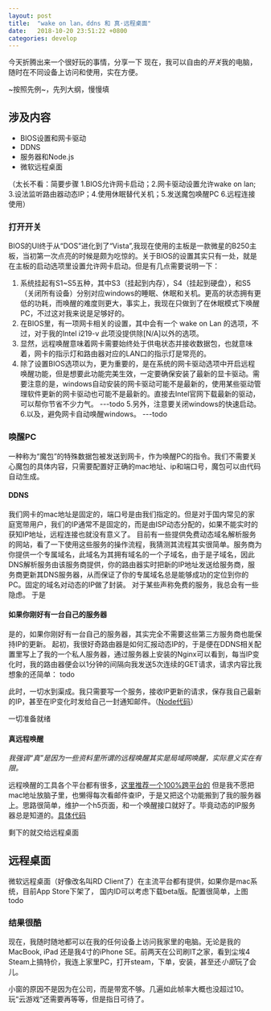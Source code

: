 ```yaml
---
layout: post
title:  "wake on lan，ddns 和 真·远程桌面"
date:   2018-10-20 23:51:22 +0800
categories: develop
---
```


今天折腾出来一个很好玩的事情，分享一下
现在，我可以自由的*开关*我的电脑，随时在不同设备上访问和使用，实在方便。

~按照先例~，先列大纲，慢慢填

## 涉及内容

* BIOS设置和网卡驱动
* DDNS
* 服务器和Node.js
* 微软远程桌面

（太长不看：简要步骤 1.BIOS允许网卡启动；2.网卡驱动设置允许wake on lan; 3.设法监听路由器动态IP；4.使用休眠替代关机；5.发送魔包唤醒PC 6.远程连接使用）

### 打开开关

BIOS的UI终于从“DOS”进化到了“Vista”,我现在使用的主板是一款微星的B250主板，当初第一次点亮的时候是颇为吃惊的。关于BIOS的设置其实只有一处，就是在主板的启动选项里设置允许网卡启动。但是有几点需要说明一下：
1. 系统挂起有S1~S5五种，其中S3（挂起到内存），S4（挂起到硬盘），和S5（关闭所有设备）分别对应windows的睡眠、休眠和关机。更高的状态拥有更低的功耗，而唤醒的难度则更大，事实上，我现在只做到了在休眠模式下唤醒PC，不过这对我来说是足够好的。
2. 在BIOS里，有一项网卡相关的设置，其中会有一个 wake on Lan 的选项，不过，对于我的Intel i219-v 此项没提供除[N/A]以外的选项。
3. 显然，远程唤醒意味着网卡需要始终处于供电状态并接收数据包，也就意味着，网卡的指示灯和路由器对应的LAN口的指示灯是常亮的。
4. 除了设置BIOS选项以为，更为重要的，是在系统的网卡驱动选项中开启远程唤醒功能，但是想要此功能完美生效，一定要确保安装了最新的显卡驱动。需要注意的是，windows自动安装的网卡驱动可能不是最新的，使用某些驱动管理软件更新的网卡驱动也可能不是最新的。直接去Intel官网下载最新的驱动，可以帮你节省不少力气。
 ---todo
5.另外，注意要关闭windows的快速启动。
6.以及，避免网卡自动唤醒windows。
---todo


### 唤醒PC

一种称为“魔包”的特殊数据包被发送到网卡，作为唤醒PC的指令。我们不需要关心魔包的具体内容，只需要配置好正确的mac地址、ip和端口号，魔包可以由代码自动生成。
#### DDNS

我们网卡的mac地址是固定的，端口号是由我们指定的。但是对于国内常见的家庭宽带用户，我们的IP通常不是固定的，而是由ISP动态分配的，如果不能实时的获知IP地址，远程连接也就没有意义了。
目前有一些提供免费动态域名解析服务的网站，看了一下使用这些服务的操作流程，我猜测其流程其实很简单。服务商为你提供一个专属域名，此域名为其拥有域名的一个子域名，由于是子域名，因此DNS解析服务由该服务商提供，你的路由器实时把新的IP地址发送给服务商，服务商更新其DNS服务器，从而保证了你的专属域名总是能够成功的定位到你的PC。固定的域名对动态的IP做了封装。 对于某些声称免费的服务，我总会有一些隐虑。
于是
#### 如果你刚好有一台自己的服务器 ####
是的，如果你刚好有一台自己的服务器，其实完全不需要这些第三方服务商也能保持IP的更新。
起初，我很好奇路由器是如何汇报动态IP的，于是便在DDNS相关配置里写上了我的一个私人服务器，通过服务器上安装的Nginx可以看到，每当IP变化时，我的路由器便会以1分钟的间隔向我发送5次连续的GET请求，请求内容比我想象的还简单：
todo

此时，一切水到渠成。我只需要写一个服务，接收IP更新的请求，保存我自己最新的IP，甚至在IP变化时发给自己一封通知邮件。（[Node代码](todo)）

一切准备就绪

#### 真远程唤醒

*我强调“真”是因为一些资料里所谓的远程唤醒其实是局域网唤醒，实际意义实在有限。*

远程唤醒的工具各个平台都有很多，[这里推荐一个100%跨平台的](https://www.depicus.com/wake-on-lan/woli)
但是我不愿把mac地址放脑子里，也懒得每次看邮件查IP，于是又把这个功能搬到了我的服务器上。思路很简单，维护一个h5页面，和一个唤醒接口就好了。毕竟动态的IP服务器总是知道的。[具体代码](todo)


剩下的就交给远程桌面

## 远程桌面

微软远程桌面（好像改名叫RD Client了）在主流平台都有提供，如果你是mac系统，目前App Store下架了， 国内ID可以考虑下载beta版。配置很简单，上图
todo


### 结果很酷

现在，我随时随地都可以在我的任何设备上访问我家里的电脑。无论是我的 MacBook, iPad 还是我4寸的iPhone SE。前两天在公司刷IT之家，看到尘埃4 Steam上搞特价，我连上家里PC，打开steam，下单，安装，甚至还*小窗*玩了会儿。

小窗的原因不是因为在公司，而是带宽不够。几遍如此帧率大概也没超过10。玩“云游戏”还需要再等等，但是指日可待了。
